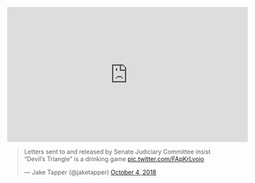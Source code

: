 <iframe width="560" height="315" src="https://www.youtube.com/embed/PDDehM0cfOI?rel=0" frameborder="0" allow="autoplay; encrypted-media" allowfullscreen></iframe>

<blockquote class="twitter-tweet" data-lang="en"><p lang="en" dir="ltr">Letters sent to and released by Senate Judiciary Committee insist “Devil’s Triangle” is a drinking game <a href="https://t.co/FApKrLvojo">pic.twitter.com/FApKrLvojo</a></p>&mdash; Jake Tapper (@jaketapper) <a href="https://twitter.com/jaketapper/status/1047924963611750400?ref_src=twsrc%5Etfw">October 4, 2018</a></blockquote>
<script async src="https://platform.twitter.com/widgets.js" charset="utf-8"></script>
